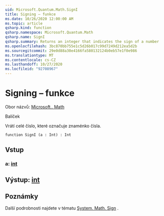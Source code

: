 ```yaml
---
uid: Microsoft.Quantum.Math.SignI
title: Signing – funkce
ms.date: 10/26/2020 12:00:00 AM
ms.topic: article
qsharp.kind: function
qsharp.namespace: Microsoft.Quantum.Math
qsharp.name: SignI
qsharp.summary: Returns an integer that indicates the sign of a number.
ms.openlocfilehash: 3bc870bb755e1c5d26b017c99d7249d212ea5d2b
ms.sourcegitcommit: 29e0d88a30e4166fa580132124b0eb57e1f0e986
ms.translationtype: MT
ms.contentlocale: cs-CZ
ms.lasthandoff: 10/27/2020
ms.locfileid: "92708967"
---
```

# <a name="signi-function"></a>Signing – funkce

Obor názvů: [Microsoft.. Math](xref:Microsoft.Quantum.Math)

Balíček [](https://nuget.org/packages/)


Vrátí celé číslo, které označuje znaménko čísla.

```qsharp
function SignI (a : Int) : Int
```


## <a name="input"></a>Vstup

### <a name="a--int"></a>a: [int](xref:microsoft.quantum.lang-ref.int)





## <a name="output--int"></a>Výstup: [int](xref:microsoft.quantum.lang-ref.int)



## <a name="remarks"></a>Poznámky

Další podrobnosti najdete v tématu [System. Math. Sign](https://docs.microsoft.com/dotnet/api/system.math.sign) .
